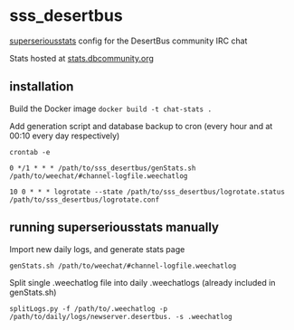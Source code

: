 # sss_desertbus
[superseriousstats](https://github.com/tommyrot/superseriousstats/) config for the DesertBus community IRC chat

Stats hosted at [stats.dbcommunity.org](http://stats.dbcommunity.org)

## installation
Build the Docker image
`docker build -t chat-stats .`

Add generation script and database backup to cron (every hour and at 00:10 every day respectively)

`crontab -e`

`0 */1 * * * /path/to/sss_desertbus/genStats.sh /path/to/weechat/#channel-logfile.weechatlog`

`10 0 * * * logrotate --state /path/to/sss_desertbus/logrotate.status /path/to/sss_desertbus/logrotate.conf`

## running superseriousstats manually
Import new daily logs, and generate stats page

`genStats.sh /path/to/weechat/#channel-logfile.weechatlog`

Split single .weechatlog file into daily .weechatlogs (already included in genStats.sh)

`splitLogs.py -f /path/to/.weechatlog -p /path/to/daily/logs/newserver.desertbus. -s .weechatlog`
